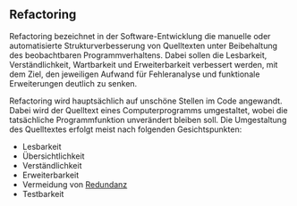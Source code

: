 ## Refactoring
Refactoring bezeichnet in der Software-Entwicklung die manuelle oder automatisierte Strukturverbesserung von Quelltexten unter Beibehaltung des beobachtbaren Programmverhaltens. Dabei sollen die Lesbarkeit, Verständlichkeit, Wartbarkeit und Erweiterbarkeit verbessert werden, mit dem Ziel, den jeweiligen Aufwand für Fehleranalyse und funktionale Erweiterungen deutlich zu senken.


Refactoring wird hauptsächlich auf unschöne Stellen im Code angewandt. Dabei wird der Quelltext eines Computerprogramms umgestaltet, wobei die tatsächliche Programmfunktion unverändert bleiben soll. Die Umgestaltung des Quelltextes erfolgt meist nach folgenden Gesichtspunkten:


  * Lesbarkeit
  * Übersichtlichkeit
  * Verständlichkeit
  * Erweiterbarkeit
  * Vermeidung von [Redundanz](/wiki/programmiersprachen/programmiertipps#dry_-_don_t_repeat_yourself)
  * Testbarkeit
